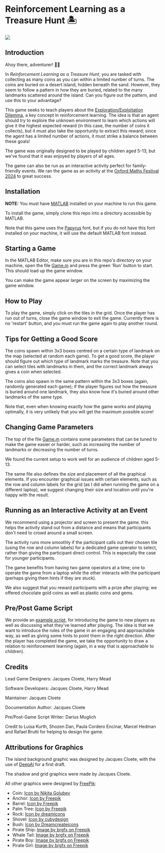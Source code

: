 
# Reinforcement Learning as a Treasure Hunt 🏝️

![](resources/example.gif)

## Introduction

Ahoy there, adventurer! 🏴‍☠️

In *Reinforcement Learning as a Treasure Hunt*, you are tasked with collecting as many coins as you can within a limited number of turns. The coins are buried on a desert island, hidden beneath the sand. However, they seem to follow a pattern in how they are buried, related to the many landmarks scattered around the island. Can you figure out the pattern, and use this to your advantage?

This game seeks to teach players about the [Exploration/Exploitation Dilemma](https://en.wikipedia.org/wiki/Exploration-exploitation_dilemma), a key concept in reinforcement learning. The idea is that an agent should try to explore the unknown environment to learn which actions will give it the highest expected reward (in this case, the number of coins it collects), but it must also take the opportunity to extract this reward; since the agent has a limited number of actions, it must strike a balance between these goals!

The game was originally designed to be played by children aged 5-13, but we've found that it was enjoyed by players of all ages.

The game can also be run as an interactive activity perfect for family-friendly events. We ran the game as an activity at the [Oxford Maths Festival 2024](https://mathsfest.web.ox.ac.uk/home) to great success.

## Installation

**NOTE:** You must have [MATLAB](https://uk.mathworks.com/products/matlab.html) installed on your machine to run this game.

To install the game, simply clone this repo into a directory accessible by MATLAB.

Note that this game uses the [Papyrus](https://en.wikipedia.org/wiki/Papyrus_(typeface)) font, but if you do not have this font installed on your machine, it will use the default MATLAB font instead.

## Starting a Game

In the MATLAB Editor, make sure you are in this repo's directory on your machine, open the file [Game.m](Game.m) and press the green 'Run' button to start. This should load up the game window.

You can make the game appear larger on the screen by maximizing the game window.

## How to Play

To play the game, simply click on the tiles in the grid. Once the player has run out of turns, close the game window to exit the game. Currently there is no 'restart' button, and you must run the game again to play another round.

## Tips for Getting a Good Score

The coins spawn within 3x3 boxes centred on a certain type of landmark on the map (selected at random each game). To get a good score, the player should figure out which type of landmark marks the treasure. Note that you can select tiles with landmarks in them, and the correct landmark always gives a coin when selected.

The coins also spawn in the same pattern within the 3x3 boxes (again, randomly generated each game); if the player figures out how the treasure is buried around one landmark, they also know how it's buried around other landmarks of the same type.

Note that, even when knowing exactly how the game works and playing optimally, it is very unlikely that you will get the maximum possible score!

## Changing Game Parameters

The top of the file [Game.m](Game.m) contains some parameters that can be tuned to make the game easier or harder, such as increasing the number of landmarks or decreasing the number of turns.

We found the current setup to work well for an audience of children aged 5-13.

The same file also defines the size and placement of all the graphical elements. If you encounter graphical issues with certain elements, such as the row and column labels for the grid (as I did when running the game on a different laptop), we suggest changing their size and location until you're happy with the result.

## Running as an Interactive Activity at an Event

We recommend using a projector and screen to present the game. this helps the activity stand out from a distance and means that participants don't need to crowd around a small screen.

The activity runs more smoothly if the participant calls out their chosen tile (using the row and column labels) for a dedicated game operator to select, rather than giving the participant direct control. This is especially the case for younger participants.

The game benefits from having two game operators at a time; one to operate the game from a laptop while the other interacts with the participant (perhaps giving them hints if they are stuck).

We also suggest that you reward participants with a prize after playing; we offered chocolate gold coins as well as plastic coins and gems.

## Pre/Post Game Script

We provide an [example script](Script.md), for introducing the game to new players as well as discussing what they've learned after playing. The idea is that we want to introduce the rules of the game in an engaging and approachable way, as well as giving some hints to point them in the right direction. After the player has completed the game, we take the opportunity to draw a relation to reinforcement learning (again, in a way that is approachable to children).

## Credits

Lead Game Designers: Jacques Cloete, Harry Mead

Software Developers: Jacques Cloete, Harry Mead

Maintainer: Jacques Cloete

Documentation Author: Jacques Cloete

Pre/Post-Game Script Writer: Darius Muglich

Credit to Luisa Kurth, Shozen Dan, Paula Cordero Encinar, Marcel Hedman and Rafael Brutti for helping to design the game.

## Attributions for Graphics

The island background graphic was designed by Jacques Cloete, with the use of <a href="https://deepai.org/">DeepAI</a> for a first draft.

The shadow and grid graphics were made by Jacques Cloete.

All other graphics were designed by [FreePik](https://www.freepik.com/):
- Coin: <a href="https://www.freepik.com/icon/coin_1428267#fromView=search&page=1&position=33&uuid=d8e35e39-c38b-4d3b-a257-344846315b96">Icon by Nikita Golubev</a>
- Anchor: <a href="https://www.freepik.com/icon/anchor_1044565#fromView=search&page=1&position=47&uuid=ba67422a-3a99-4198-8ee7-87f41acf09c9">Icon by Freepik</a>
- Barrel: <a href="https://www.freepik.com/icon/barrel_8583563#fromView=search&page=2&position=33&uuid=17dae03a-a9bd-49d0-88b5-d0375ffbce29">Icon by Freepik</a>
- Palm Tree: <a href="https://www.freepik.com/icon/palm-tree_2918760#fromView=search&page=3&position=16&uuid=ff8c8baf-58a6-4bab-ba02-b89b6890078c">Icon by Freepik</a>
- Rock: <a href="https://www.freepik.com/icon/nature_14923031#fromView=search&page=2&position=8&uuid=858e30b5-b4ff-4daf-86ff-48d1d3555df2">Icon by dreamicons</a>
- Shovel: <a href="https://www.freepik.com/icon/shovel_914148#fromView=search&page=4&position=59&uuid=49e1a739-af1c-4396-8df1-a64de96e0cf3">Icon by cubydesign</a>
- Bush: <a href="https://www.freepik.com/icon/bush_7053612#fromView=search&page=1&position=32&uuid=87f2188e-3928-402e-b19b-ee11dcd53dc5">Icon by Dreamcreateicons</a>
- Pirate Ship: <a href="https://www.freepik.com/free-vector/isolated-cartoon-illustration-wooden-ship_73411831.htm#fromView=search&page=4&position=38&uuid=2d125f62-0b0b-458a-beef-7a92f35867fa">Image by brgfx on Freepik</a>
- Whale Tail: <a href="https://www.freepik.com/free-vector/tail-whale-water_30770243.htm#fromView=search&page=8&position=23&uuid=443bf472-6729-4ca5-8990-e51ef58c73f0">Image by brgfx on Freepik</a>
- Pirate Boy: <a href="https://www.freepik.com/free-vector/cartoon-pirate-boy-costume_198559803.htm#fromView=search&page=1&position=52&uuid=443bf472-6729-4ca5-8990-e51ef58c73f0">Image by brgfx on Freepik</a>
- Pirate Girl: <a href="https://www.freepik.com/free-vector/cute-cartoon-pirate-girl-illustration_198556691.htm#fromView=search&page=1&position=8&uuid=1068e8cd-665b-479b-80ad-d06e4a479b30">Image by brgfx on Freepik</a>
